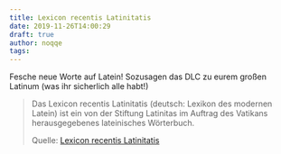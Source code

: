 ```yaml
---
title: Lexicon recentis Latinitatis
date: 2019-11-26T14:00:29
draft: true
author: noqqe
tags:
---
```


Fesche neue Worte auf Latein!
Sozusagen das DLC zu eurem großen Latinum (was ihr sicherlich alle habt!)

> Das Lexicon recentis Latinitatis (deutsch: Lexikon des modernen Latein) ist
> ein von der Stiftung Latinitas im Auftrag des Vatikans herausgegebenes
> lateinisches Wörterbuch.
>
> Quelle: [Lexicon recentis Latinitatis](https://de.wikipedia.org/wiki/Lexicon_recentis_Latinitatis)

